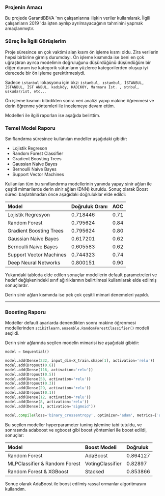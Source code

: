 ### Projenin Amacı
Bu projede GarantiBBVA 'nın çalışanlarına ilişkin veriler kullanılarak. İlgili çalışanların 2019 'da işten ayrılıp ayrılmayacağının tahminini yapmak amaçlanmıştır. 

### Süreç İle İlgili Görüşlerim
Proje süresince en çok vaktimi alan kısım ön işleme kısmı oldu. Zira verilerin hepsi birbirine girmiş durumdayı. Ön işleme kısmında ise beni en çok uğraştıran ayırca modelimin doğruluğunu düşürdüğünü düşündüğüm bir diğer durum ise kategorik sütunların yüzlerce kategorilerden oluşup iyi derecede bir ön işleme gerektirmesiydi.  

Sadece `istanbul` lokasyonu için bkz: `istanbul, ıstanbul, İSTANBUL, ISTANBUL, İST ANBUL, kadıköy, KADIKOY, Marmara İst. , stnbul, uskudar/ist, etc...`

Ön işleme kısmını bitirdikten sonra veri analizi yapıp makine öğrenmesi ve derin öğrenme yöntemleri ile incelemeye devam ettim.  

Modelleri ile ilgili raporları ise aşağıda belirttim.

### Temel Model Raporu  
Sınıflandırma süresince kullanılan modeller aşağıdaki gibidir:  
* Lojistik Regreson  
* Random Forest Classifier
* Gradient Boosting Trees
* Gaussian Naive Bayes
* Bernoulli Naive Bayes
* Support Vector Machines

Kullanılan tüm bu sınıflandırma modellerinin yanında yapay sinir ağları ile çeşitli mimarilerde derin sinir ağları (DNN) kuruldu. Sonuç olarak Boost süreci başlatılmadan önce aşağıdaki doğruluklar elde edildi:

| Model | Doğruluk Oranı | AOC |
| :-------- | :-------- | :-------- |
| Lojistik Regresyon  | 0.718446 | 0.71 |
| Random Forest  | 0.795624  | 0.84  |
| Gradient Boosting Trees  | 0.795624  | 0.80  |
| Gaussian Naive Bayes  | 0.617201  | 0.62  |
| Bernoulli Naive Bayes  | 0.605583  | 0.62  |
| Support Vector Machines  | 0.744323  | 0.74  |
| Deep Neural Networks  | 0.800151  | 0.90  |

Yukarıdaki tabloda elde edilen sonuçlar modellerin default parametreleri ve hedef değişkenindeki sınıf ağırlıklarının belirtilmesi kullanılarak elde edilmiş sonuçlardır.

Derin sinir ağları kısmında ise pek çok çeşitli mimari denemeleri yapıldı.

<hr>

### Boosting Raporu

Modeller default ayarlarda denendikten sonra makine öğrenmesi modellerinden `scikitlearn.ensemble.RandomForestClassifier()` modeli seçildi.  

Derin sinir ağlarında seçilen modelin mimarisi ise aşağıdaki gibidir:  

```python
model = Sequential()

model.add(Dense(232, input_dim=X_train.shape[1], activation='relu'))
model.add(Dropout(0.6))
model.add(Dense(116, activation='relu'))
model.add(Dropout(0.5))
model.add(Dense(58, activation='relu'))
model.add(Dropout(0.3))
model.add(Dense(29, activation='relu'))
model.add(Dropout(0.1))
model.add(Dense(12, activation='relu'))
model.add(Dense(8, activation='relu'))
model.add(Dense(1, activation='sigmoid'))

model.compile(loss='binary_crossentropy', optimizer='adam', metrics=['accuracy'])
```

Bu seçilen modeller hyperparameter tuning işlemine tabi tutuldu, ve sonrasında adaboost ve xgboost gibi boost yöntemleri ile boost edildi, sonuçlar:  

| Model | Boost Modeli | Doğruluk |
| :-------- | :-------- | :-------- |
| Random Forest  | AdaBoost | 0.864127 |
| MLPClassifier & Random Forest  | VotingClassifier | 0.82897 |
| Random Forest & XGBoost  | Stacked | 0.853866 |

Sonuç olarak AdaBoost ile boost edilmiş rassal ormanlar algoritmasını kullandım.
